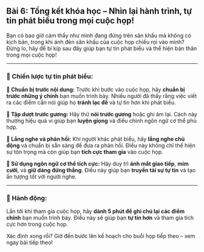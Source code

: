 ## Bài 6: Tổng kết khóa học – Nhìn lại hành trình, tự tin phát biểu trong mọi cuộc họp!

Bạn có bao giờ cảm thấy như mình đang đứng trên sân khấu mà không có kịch bản, trong khi ánh đèn sân khấu của cuộc họp chiếu rọi vào mình? Đừng lo, hãy để bí kíp sau đây giúp bạn tự tin phát biểu và thể hiện bản thân trong mọi cuộc họp!

---

### 📌 Chiến lược tự tin phát biểu:

**🔹 Chuẩn bị trước nội dung:**
Trước khi bước vào cuộc họp, hãy **chuẩn bị trước những ý chính** bạn muốn trình bày. Nhiều người đã thấy rằng việc viết ra các điểm cần nói giúp họ **tránh lạc đề** và tự tin hơn khi phát biểu.

**🔹 Tập dượt trước gương:**
Hãy thử **nói trước gương** hoặc ghi âm lại. Cách này thường hiệu quả vì giúp bạn **luyện giọng** và điều chỉnh ngôn ngữ cơ thể phù hợp.

**🔹 Lắng nghe và phản hồi:**
Khi người khác phát biểu, hãy **lắng nghe chủ động** và chuẩn bị sẵn sàng để đưa ra phản hồi. Điều này không chỉ thể hiện sự tôn trọng mà còn giúp bạn **tích cực tham gia** vào cuộc họp.

**🔹 Sử dụng ngôn ngữ cơ thể tích cực:**
Hãy duy trì **ánh mắt giao tiếp**, **mỉm cười**, và **giữ dáng đứng thẳng**. Điều này giúp bạn **truyền tải sự tự tin** và tạo ấn tượng tốt với người nghe.

---

### 🚀 Hành động:

Lần tới khi tham gia cuộc họp, hãy **dành 5 phút để ghi chú lại các điểm chính** bạn muốn trình bày. Điều này sẽ giúp bạn **tự tin hơn** và tham gia tích cực hơn trong cuộc họp.

Xác định xong rồi? Giờ đến bước lên kế hoạch cho buổi họp tiếp theo – xem ngay bài tiếp theo!  